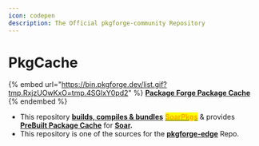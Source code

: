 ```yaml
---
icon: codepen
description: The Official pkgforge-community Repository
---
```


# PkgCache

{% embed url="https://bin.pkgforge.dev/list.gif?tmp.RxjzUOwKxO=tmp.4SGlxY0pd2" %}
[**Package Forge Package Cache**](https://github.com/pkgforge/pkgcache)
{% endembed %}

* This repository [**builds, compiles & bundles**](https://github.com/pkgforge/pkgcache/actions) [<mark style="color:orange;">**SoarPkgs**</mark>](../soarpkgs/)  & provides [**PreBuilt Package Cache**](cache.md)  for  [**Soar**](https://github.com/pkgforge/soar)**.**
* This repository is one of the sources for the [**pkgforge-edge**](../../../../repositories/pkgforge-edge/) Repo.
